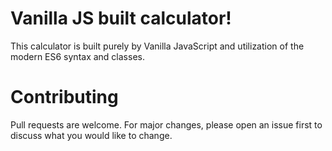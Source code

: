 # Vanilla JS built calculator!

This calculator is built purely by Vanilla JavaScript and utilization of the modern ES6 syntax and classes.


# Contributing

Pull requests are welcome. For major changes, please open an issue first to discuss what you would like to change.
